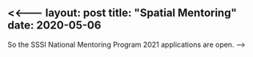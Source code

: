 <<---
layout: post
title: "Spatial Mentoring"
date: 2020-05-06
---
So the SSSI National Mentoring Program 2021 applications are open. -->
